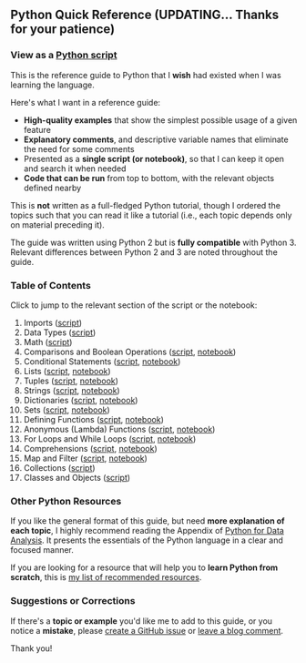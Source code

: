 ## Python Quick Reference (UPDATING... Thanks for your patience)

### View as a [Python script](reference.py)

This is the reference guide to Python that I **wish** had existed when I was learning the language.

Here's what I want in a reference guide:

- **High-quality examples** that show the simplest possible usage of a given feature
- **Explanatory comments**, and descriptive variable names that eliminate the need for some comments
- Presented as a **single script (or notebook)**, so that I can keep it open and search it when needed
- **Code that can be run** from top to bottom, with the relevant objects defined nearby

This is **not** written as a full-fledged Python tutorial, though I ordered the topics such that you can read it like a tutorial (i.e., each topic depends only on material preceding it).

The guide was written using Python 2 but is **fully compatible** with Python 3. Relevant differences between Python 2 and 3 are noted throughout the guide.

### Table of Contents

Click to jump to the relevant section of the script or the notebook:

1. Imports ([script](reference.py#L33))
2. Data Types ([script](reference.py#L57))
3. Math ([script](reference.py#L89))
4. Comparisons and Boolean Operations ([script](reference.py#L107), [notebook](http://nbviewer.jupyter.org/github/justmarkham/python-reference/blob/master/reference.ipynb#4.-Comparisons-and-Boolean-Operations))
5. Conditional Statements ([script](reference.py#L126), [notebook](http://nbviewer.jupyter.org/github/justmarkham/python-reference/blob/master/reference.ipynb#5.-Conditional-Statements))
6. Lists ([script](reference.py#L155), [notebook](http://nbviewer.jupyter.org/github/justmarkham/python-reference/blob/master/reference.ipynb#6.-Lists))
7. Tuples ([script](reference.py#230), [notebook](http://nbviewer.jupyter.org/github/justmarkham/python-reference/blob/master/reference.ipynb#7.-Tuples))
8. Strings ([script](reference.py#L265), [notebook](http://nbviewer.jupyter.org/github/justmarkham/python-reference/blob/master/reference.ipynb#8.-Strings))
9. Dictionaries ([script](reference.py#L333), [notebook](http://nbviewer.jupyter.org/github/justmarkham/python-reference/blob/master/reference.ipynb#9.-Dictionaries))
10. Sets ([script](reference.py#L397), [notebook](http://nbviewer.jupyter.org/github/justmarkham/python-reference/blob/master/reference.ipynb#10.-Sets))
11. Defining Functions ([script](reference.py#L434), [notebook](http://nbviewer.jupyter.org/github/justmarkham/python-reference/blob/master/reference.ipynb#11.-Defining-Functions))
12. Anonymous (Lambda) Functions ([script](reference.py#L498), [notebook](http://nbviewer.jupyter.org/github/justmarkham/python-reference/blob/master/reference.ipynb#12.-Anonymous-%28Lambda%29-Functions))
13. For Loops and While Loops ([script](reference.py#L519), [notebook](http://nbviewer.jupyter.org/github/justmarkham/python-reference/blob/master/reference.ipynb#13.-For-Loops-and-While-Loops))
14. Comprehensions ([script](reference.py#L563), [notebook](http://nbviewer.jupyter.org/github/justmarkham/python-reference/blob/master/reference.ipynb#14.-Comprehensions))
15. Map and Filter ([script](reference.py#L629), [notebook](http://nbviewer.jupyter.org/github/justmarkham/python-reference/blob/master/reference.ipynb#15.-Map-and-Filter))
16. Collections ([script](reference.py#L649))
17. Classes and Objects ([script](reference.py#L663))

### Other Python Resources

If you like the general format of this guide, but need **more explanation of each topic**, I highly recommend reading the Appendix of [Python for Data Analysis](http://shop.oreilly.com/product/0636920023784.do). It presents the essentials of the Python language in a clear and focused manner.

If you are looking for a resource that will help you to **learn Python from scratch**, this is [my list of recommended resources](https://github.com/justmarkham/DAT8#python-resources).

### Suggestions or Corrections

If there's a **topic or example** you'd like me to add to this guide, or you notice a **mistake**, please [create a GitHub issue](../../issues) or [leave a blog comment](http://www.dataschool.io/python-quick-reference/).

Thank you!
